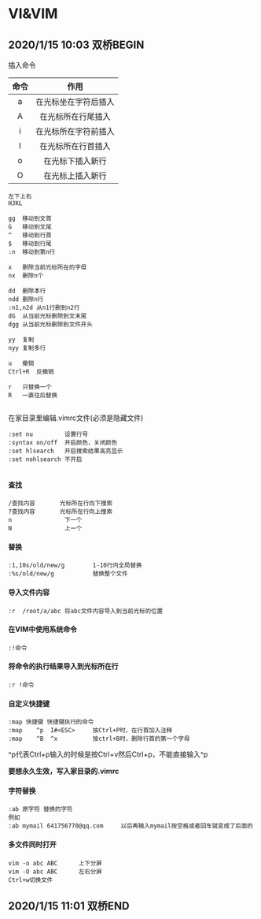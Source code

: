 # VI&VIM

## 2020/1/15 10:03	双桥BEGIN

插入命令

| 命令 |         作用         |
| :--: | :------------------: |
|  a   | 在光标坐在字符后插入 |
|  A   |  在光标所在行尾插入  |
|  i   | 在光标所在字符前插入 |
|  I   |  在光标所在行首插入  |
|  o   |   在光标下插入新行   |
|  O   |   在光标上插入新行   |

```
左下上右
HJKL

gg	移动到文首
G	移动到文尾
^	移动到行首
$	移动到行尾
:n	移动到第n行

x	删除当前光标所在的字母
nx	删除n个

dd	删除本行
ndd	删除n行
:n1,n2d	从n1行删到n2行
dG	从当前光标删除到文末尾
dgg	从当前光标删除到文件开头

yy	复制
nyy	复制多行

u	撤销
Ctrl+R	反撤销

r	只替换一个
R	一直往后替换


```



在家目录里编辑.vimrc文件(必须是隐藏文件)

```
:set nu			设置行号
:syntax	on/off	开启颜色，关闭颜色
:set hlsearch	开启搜索结果高亮显示
:set nohlsearch	不开启


```



#### 查找

```
/查找内容		光标所在行向下搜索
?查找内容		光标所在行向上搜索
n				下一个
N				上一个
```

#### 替换

```
:1,10s/old/new/g		1-10行内全局替换
:%s/old/new/g			替换整个文件
```

#### 导入文件内容

```
:r	/root/a/abc	将abc文件内容导入到当前光标的位置
```

#### 在VIM中使用系统命令

```
:!命令
```

#### 将命令的执行结果导入到光标所在行

```
:r !命令
```

#### 自定义快捷键

```
:map 快捷键 快捷键执行的命令	
:map	^p	I#<ESC>		按Ctrl+P时，在行首加入注释	
:map	^B	^x			按ctrl+B时，删除行首的第一个字母
```

^p代表Ctrl+p输入的时候是按Ctrl+v然后Ctrl+p，不能直接输入^p

**要想永久生效，写入家目录的.vimrc**

#### 字符替换

```
:ab	原字符	替换的字符
例如
:ab mymail 641756770@qq.com		以后再输入mymail按空格或者回车就变成了后面的
```

#### 多文件同时打开

```
vim -o abc ABC		上下分屏
vim -O abc ABC		左右分屏
Ctrl+w切换文件
```

## 2020/1/15	11:01	双桥END